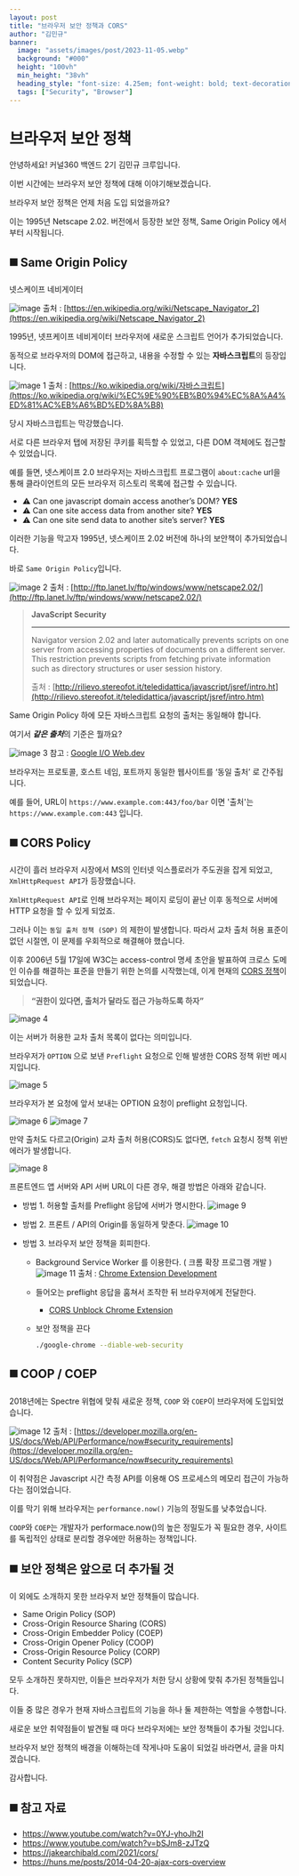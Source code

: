 ```yaml
---
layout: post
title: "브라우저 보안 정책과 CORS"
author: "김민규"
banner:
  image: "assets/images/post/2023-11-05.webp"
  background: "#000"
  height: "100vh"
  min_height: "38vh"
  heading_style: "font-size: 4.25em; font-weight: bold; text-decoration: underline"
  tags: ["Security", "Browser"]
---
```


# 브라우저 보안 정책

안녕하세요! 커널360 백엔드 2기 김민규 크루입니다.

이번 시간에는 브라우저 보안 정책에 대해 이야기해보겠습니다.

브라우저 보안 정책은 언제 처음 도입 되었을까요?

이는 1995년 Netscape 2.02. 버전에서 등장한 보안 정책, Same Origin Policy 에서 부터 시작됩니다.

## ◼️ Same Origin Policy

넷스케이프 네비게이터

![image](https://github.com/user-attachments/assets/31878d76-7105-41ee-bb52-541faa41d827)
출처 : [https://en.wikipedia.org/wiki/Netscape_Navigator_2](https://en.wikipedia.org/wiki/Netscape_Navigator_2)

1995년, 넷프케이프 네비게이터 브라우저에 새로운 스크립트 언어가 추가되었습니다.

동적으로 브라우저의 DOM에 접근하고, 내용을 수정할 수 있는 **자바스크립트**의 등장입니다.

![image 1](https://github.com/user-attachments/assets/bd398984-8526-42da-b90b-12506ddd567a)
출처 : [https://ko.wikipedia.org/wiki/자바스크립트](https://ko.wikipedia.org/wiki/%EC%9E%90%EB%B0%94%EC%8A%A4%ED%81%AC%EB%A6%BD%ED%8A%B8)

당시 자바스크립트는 막강했습니다.

서로 다른 브라우저 탭에 저장된 쿠키를 획득할 수 있었고, 다른 DOM 객체에도 접근할 수 있었습니다. 

예를 들면, 넷스케이프 2.0 브라우저는 자바스크립트 프로그램이 `about:cache`  url을 통해 클라이언트의 모든 브라우저 히스토리 목록에 접근할 수 있습니다. 

- ⚠️ Can one javascript domain access another’s DOM?  **YES**
- ⚠️ Can one site access data from another site? **YES**
- ⚠️ Can one site send data to another site’s server? **YES**

이러한 기능을 막고자 1995년, 넷스케이프 2.02 버전에 하나의 보안책이 추가되었습니다.

바로 `Same Origin Policy`입니다.

![image 2](https://github.com/user-attachments/assets/6a0454bc-1938-4200-b75c-d505f1179da0)
출처 : [http://ftp.lanet.lv/ftp/windows/www/netscape2.02/](http://ftp.lanet.lv/ftp/windows/www/netscape2.02/)

> **JavaScript Security**
> 
> 
> ---
> 
> Navigator version 2.02 and later automatically prevents scripts on one server from accessing properties of documents on a different server. This restriction prevents scripts from fetching private information such as directory structures or user session history.
> 
> 출처 : [http://rilievo.stereofot.it/teledidattica/javascript/jsref/intro.ht](http://rilievo.stereofot.it/teledidattica/javascript/jsref/intro.htm)
> 

Same Origin Policy 하에 모든 자바스크립트 요청의 출처는 동일해야 합니다.

여기서 ***같은 출처***의 기준은 뭘까요?

![image 3](https://github.com/user-attachments/assets/379acbf4-4593-4a6a-9720-673653f2a669)
참고 : [Google I/O Web.dev](https://web.dev/articles/same-site-same-origin?hl=ko)

브라우저는 프로토콜, 호스트 네임, 포트까지 동일한 웹사이트를 ‘동일 출처’ 로 간주됩니다.

예를 들어, URL이 `https://www.example.com:443/foo/bar` 이면 '출처'는 `https://www.example.com:443` 입니다.

## ◼️ CORS Policy

시간이 흘러 브라우저 시장에서 MS의 인터넷 익스플로러가 주도권을 잡게 되었고, `XmlHttpRequest API`가 등장했습니다. 

`XmlHttpRequest API`로 인해 브라우저는 페이지 로딩이 끝난 이후 동적으로 서버에 HTTP 요청을 할 수 있게 되었죠. 

그러나 이는 `동일 출처 정책 (SOP)` 의 제한이 발생합니다. 따라서 교차 출처 허용 표준이 없던 시절엔, 이 문제를 우회적으로 해결해야 했습니다. 

이후 2006년 5월 17일에 W3C는 access-control 명세 초안을 발표하여 크로스 도메인 이슈를 해결하는 표준을 만들기 위한 논의를 시작했는데, 이게 현재의 [CORS 정책](https://en.wikipedia.org/wiki/Cross-origin_resource_sharing)이 되었습니다.

> **“권한이 있다면, 출처가 달라도 접근 가능하도록 하자”**

![image 4](https://github.com/user-attachments/assets/5166e9d8-3f05-4df1-bd34-b17cd78a4b77)

이는 서버가 허용한 교차 출처 목록이 없다는 의미입니다.

브라우저가 `OPTION` 으로 보낸 `Preflight` 요청으로 인해 발생한 CORS 정책 위반 메시지입니다. 

![image 5](https://github.com/user-attachments/assets/6a6873e5-5f5f-4502-8bb0-b51e23b57609)

브라우저가 본 요청에 앞서 보내는 OPTION 요청이 preflight 요청입니다.

![image 6](https://github.com/user-attachments/assets/3725ee69-ae9e-4e48-9561-a693dc0e3b2a)
![image 7](https://github.com/user-attachments/assets/6b596f02-692f-442d-ad44-74c971507d28)

만약 출처도 다르고(Origin) 교차 출처 허용(CORS)도 없다면, `fetch` 요청시 정책 위반 에러가 발생합니다.

![image 8](https://github.com/user-attachments/assets/75b789e2-f112-412d-be9c-0a498738a97a)

프론트엔드 앱 서버와 API 서버 URL이 다른 경우, 해결 방법은 아래와 같습니다.

- 방법 1. 허용할 출처를 Preflight 응답에 서버가 명시한다.
    ![image 9](https://github.com/user-attachments/assets/841425ed-04d8-42d6-8f45-8827ef1bd4a7)

- 방법 2. 프론트 / API의 Origin를 동일하게 맞춘다.
    ![image 10](https://github.com/user-attachments/assets/efeaf07f-2ee8-4dd7-9e27-2f2e18ef184f)

- 방법 3. 브라우저 보안 정책을 회피한다.
    - Background Service Worker 를 이용한다. ( 크롬 확장 프로그램 개발 )
        ![image 11](https://github.com/user-attachments/assets/4fdfaf4f-0dc7-4dc2-9616-741f93b4d7df)
        출처 : [Chrome Extension Development](https://developer.chrome.com/docs/extensions/develop/concepts/network-requests?hl=ko)
    - 들어오는 preflight 응답을 훔쳐서 조작한 뒤 브라우저에게 전달한다.
        - [CORS Unblock Chrome Extension](https://chromewebstore.google.com/detail/cors-unblock/lfhmikememgdcahcdlaciloancbhjino)
    - 보안 정책을 끈다
        
        ```bash
        ./google-chrome --diable-web-security
        ```
        
## ◼️ COOP / COEP

2018년에는 Spectre 위협에 맞춰 새로운 정책, `COOP` 와 `COEP`이 브라우저에 도입되었습니다.

![image 12](https://github.com/user-attachments/assets/2786690c-952f-4507-a174-353c69107488)
출처 : [https://developer.mozilla.org/en-US/docs/Web/API/Performance/now#security_requirements](https://developer.mozilla.org/en-US/docs/Web/API/Performance/now#security_requirements)

 이 취약점은 Javascript 시간 측정 API를 이용해 OS 프로세스의 메모리 접근이 가능하다는 점이었습니다. 

 이를 막기 위해 브라우저는 `performance.now()` 기능의 정밀도를 낮추었습니다.
 
`COOP`와 `COEP`는 개발자가 performace.now()의 높은 정밀도가 꼭 필요한 경우, 사이트를 독립적인 상태로 분리할 경우에만 허용하는 정책입니다.

## ◼️ 보안 정책은 앞으로 더 추가될 것

이 외에도 소개하지 못한 브라우저 보안 정책들이 많습니다.

- Same Origin Policy (SOP)
- Cross-Origin Resource Sharing (CORS)
- Cross-Origin Embedder Policy (COEP)
- Cross-Origin Opener Policy (COOP)
- Cross-Origin Resource Policy (CORP)
- Content Security Policy (SCP)

모두 소개하진 못하지만, 이들은 브라우저가 처한 당시 상황에 맞춰 추가된 정책들입니다.

이들 중 많은 경우가 현재 자바스크립트의 기능을 하나 둘 제한하는 역할을 수행합니다. 

새로운 보안 취약점들이 발견될 때 마다 브라우저에는 보안 정책들이 추가될 것입니다. 

브라우저 보안 정책의 배경을 이해하는데 작게나마 도움이 되었길 바라면서, 글을 마치겠습니다. 

감사합니다.

## ◼️ 참고 자료
- https://www.youtube.com/watch?v=0YJ-yhoJh2I
- https://www.youtube.com/watch?v=bSJm8-zJTzQ
- https://jakearchibald.com/2021/cors/
- https://huns.me/posts/2014-04-20-ajax-cors-overview
